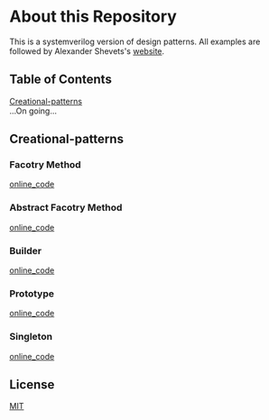 # About this Repository

This is a systemverilog version of design patterns. All examples are followed by Alexander Shevets's [website](https://refactoringguru.cn/design-patterns/catalog).

## Table of Contents  
[Creational-patterns](#Creational-patterns)  
...On going...    
<a name="headers"/>
## Creational-patterns
### Facotry Method
[online_code](https://www.edaplayground.com/x/6XW5)
### Abstract Facotry Method
[online_code](https://www.edaplayground.com/x/HwsF)
### Builder
[online_code](https://www.edaplayground.com/x/YKXJ)
### Prototype
[online_code](https://www.edaplayground.com/x/mmZM)
### Singleton
[online_code](https://www.edaplayground.com/x/W8Hh)

## License
[MIT](https://choosealicense.com/licenses/mit/)
